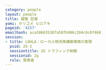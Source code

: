 ```yaml
---
category: people
layout: people
title: 堀篭 宏章
yomi: ホリゴメ ヒロアキ
pageid: '4157'
emailhash: aca386635387a58fb986c204c0c07468
session:
- title: LOHLA：ローカル物流再構築環境の実現
  psid: 2G-2
  sessiontitle: 2G トラフィック制御
  sessionid: 2g
  role: 発表者
---
```

